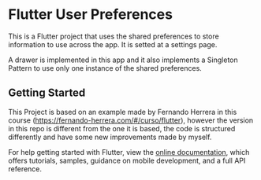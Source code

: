 # Flutter User Preferences

This is a Flutter project that uses the shared preferences to store information to use across the app. It is setted at a settings page.

A drawer is implemented in this app and it also implements a Singleton Pattern to use only one instance of the shared preferences.

## Getting Started

This Project is based on an example made by Fernando Herrera in this course (https://fernando-herrera.com/#/curso/flutter), however the version in this repo is different from the one it is based, the code is structured differently and have some new improvements made by myself.

For help getting started with Flutter, view the
[online documentation](https://flutter.dev/docs), which offers tutorials,
samples, guidance on mobile development, and a full API reference.
